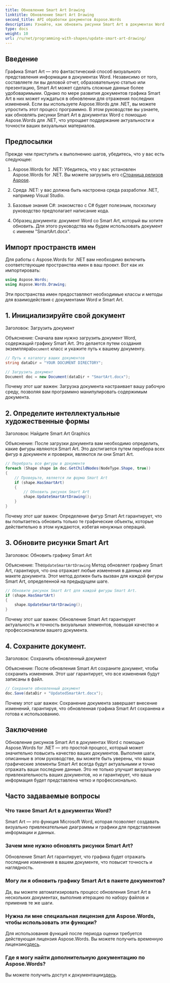 ```yaml
---
title: Обновление Smart Art Drawing
linktitle: Обновление Smart Art Drawing
second_title: API обработки документов Aspose.Words
description: Узнайте, как обновить рисунки Smart Art в документах Word с помощью Aspose.Words для .NET с помощью этого пошагового руководства. Убедитесь, что ваши визуальные элементы всегда точны.
type: docs
weight: 10
url: /ru/net/programming-with-shapes/update-smart-art-drawing/
---
```

## Введение

Графика Smart Art — это фантастический способ визуального представления информации в документах Word. Независимо от того, составляете ли вы деловой отчет, образовательную статью или презентацию, Smart Art может сделать сложные данные более удобоваримыми. Однако по мере развития документов графика Smart Art в них может нуждаться в обновлении для отражения последних изменений. Если вы используете Aspose.Words для .NET, вы можете упростить этот процесс программно. В этом руководстве вы узнаете, как обновлять рисунки Smart Art в документах Word с помощью Aspose.Words для .NET, что упрощает поддержание актуальности и точности ваших визуальных материалов.

## Предпосылки

Прежде чем приступить к выполнению шагов, убедитесь, что у вас есть следующее:

1.  Aspose.Words for .NET: Убедитесь, что у вас установлен Aspose.Words for .NET. Вы можете загрузить его с[Страница релизов Aspose](https://releases.aspose.com/words/net/).

2. Среда .NET: у вас должна быть настроена среда разработки .NET, например Visual Studio.

3. Базовые знания C#: знакомство с C# будет полезным, поскольку руководство предполагает написание кода.

4. Образец документа: документ Word со Smart Art, который вы хотите обновить. Для этого руководства мы будем использовать документ с именем "SmartArt.docx".

## Импорт пространств имен

Для работы с Aspose.Words for .NET вам необходимо включить соответствующие пространства имен в ваш проект. Вот как их импортировать:

```csharp
using Aspose.Words;
using Aspose.Words.Drawing;
```

Эти пространства имен предоставляют необходимые классы и методы для взаимодействия с документами Word и Smart Art.

## 1. Инициализируйте свой документ

Заголовок: Загрузить документ

Объяснение:
 Сначала вам нужно загрузить документ Word, содержащий графику Smart Art. Это делается путем создания экземпляра`Document` класс и укажите путь к вашему документу.

```csharp
// Путь к каталогу ваших документов
string dataDir = "YOUR DOCUMENT DIRECTORY";

// Загрузить документ
Document doc = new Document(dataDir + "SmartArt.docx");
```

Почему этот шаг важен:
Загрузка документа настраивает вашу рабочую среду, позволяя вам программно манипулировать содержимым документа.

## 2. Определите интеллектуальные художественные формы

Заголовок: Найдите Smart Art Graphics

Объяснение:
После загрузки документа вам необходимо определить, какие фигуры являются Smart Art. Это достигается путем перебора всех фигур в документе и проверки, являются ли они Smart Art.

```csharp
// Перебрать все фигуры в документе
foreach (Shape shape in doc.GetChildNodes(NodeType.Shape, true))
{
    // Проверьте, является ли форма Smart Art
    if (shape.HasSmartArt)
    {
        // Обновить рисунок Smart Art
        shape.UpdateSmartArtDrawing();
    }
}
```

Почему этот шаг важен:
Определение фигур Smart Art гарантирует, что вы попытаетесь обновить только те графические объекты, которые действительно в этом нуждаются, избегая ненужных операций.

## 3. Обновите рисунки Smart Art

Заголовок: Обновить графику Smart Art

Объяснение:
 The`UpdateSmartArtDrawing` Метод обновляет графику Smart Art, гарантируя, что она отражает любые изменения в данных или макете документа. Этот метод должен быть вызван для каждой фигуры Smart Art, определенной на предыдущем шаге.

```csharp
// Обновите рисунок Smart Art для каждой фигуры Smart Art.
if (shape.HasSmartArt)
{
    shape.UpdateSmartArtDrawing();
}
```

Почему этот шаг важен:
Обновление Smart Art гарантирует актуальность и точность визуальных элементов, повышая качество и профессионализм вашего документа.

## 4. Сохраните документ.

Заголовок: Сохранить обновленный документ

Объяснение:
После обновления Smart Art сохраните документ, чтобы сохранить изменения. Этот шаг гарантирует, что все изменения будут записаны в файл.

```csharp
// Сохраните обновленный документ
doc.Save(dataDir + "UpdatedSmartArt.docx");
```

Почему этот шаг важен:
Сохранение документа завершает внесение изменений, гарантируя, что обновленная графика Smart Art сохранена и готова к использованию.

## Заключение

Обновление рисунков Smart Art в документах Word с помощью Aspose.Words for .NET — это простой процесс, который может значительно повысить качество ваших документов. Выполняя шаги, описанные в этом руководстве, вы можете быть уверены, что ваши графические элементы Smart Art всегда будут актуальными и точно отражать ваши последние данные. Это не только улучшит визуальную привлекательность ваших документов, но и гарантирует, что ваша информация будет представлена четко и профессионально.

## Часто задаваемые вопросы

### Что такое Smart Art в документах Word?
Smart Art — это функция Microsoft Word, которая позволяет создавать визуально привлекательные диаграммы и графики для представления информации и данных.

### Зачем мне нужно обновлять рисунки Smart Art?
Обновление Smart Art гарантирует, что графика будет отражать последние изменения в вашем документе, что повысит точность и наглядность.

### Могу ли я обновить графику Smart Art в пакете документов?
Да, вы можете автоматизировать процесс обновления Smart Art в нескольких документах, выполнив итерацию по набору файлов и применив те же шаги.

### Нужна ли мне специальная лицензия для Aspose.Words, чтобы использовать эти функции?
 Для использования функций после периода оценки требуется действующая лицензия Aspose.Words. Вы можете получить временную лицензию[здесь](https://purchase.aspose.com/temporary-license/).

### Где я могу найти дополнительную документацию по Aspose.Words?
 Вы можете получить доступ к документации[здесь](https://reference.aspose.com/words/net/).